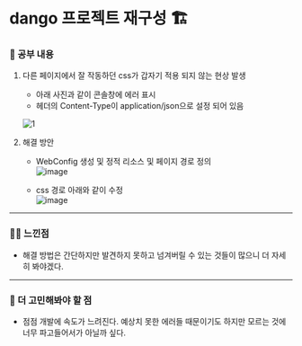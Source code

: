 # dango 프로젝트 재구성 🏗️

### 🚸 공부 내용

1. 다른 페이지에서 잘 작동하던 css가 갑자기 적용 되지 않는 현상 발생
   * 아래 사진과 같이 콘솔창에 에러 표시
   * 헤더의 Content-Type이 application/json으로 설정 되어 있음
   
   ![1](https://github.com/cha2code/daily_study/assets/141387662/466b3b38-acb7-4086-b36d-14e21808f271)

2. 해결 방안
   
   * WebConfig 생성 및 정적 리소스 및 페이지 경로 정의  
    ![image](https://github.com/cha2code/daily_study/assets/141387662/48341236-d4fc-4713-a38d-16df17ab3562)

   * css 경로 아래와 같이 수정  
    ![image](https://github.com/cha2code/daily_study/assets/141387662/a3ed8e40-84ae-4135-9eeb-409bade633a5)


---
  
### 🧑‍💻 느낀점

* 해결 방법은 간단하지만 발견하지 못하고 넘겨버릴 수 있는 것들이 많으니 더 자세히 봐야겠다.

---

### 🚧 더 고민해봐야 할 점

* 점점 개발에 속도가 느려진다. 예상치 못한 에러들 때문이기도 하지만 모르는 것에 너무 파고들어서가 아닐까 싶다.
